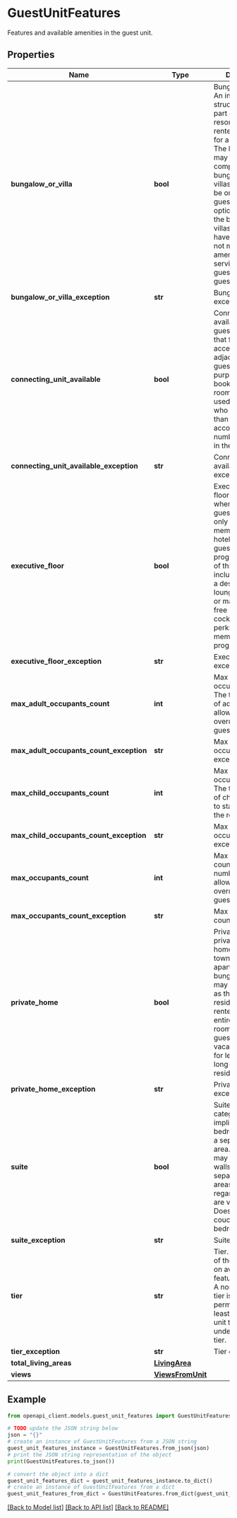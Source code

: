 # GuestUnitFeatures

Features and available amenities in the guest unit.

## Properties

Name | Type | Description | Notes
------------ | ------------- | ------------- | -------------
**bungalow_or_villa** | **bool** | Bungalow or villa. An independent structure that is part of a hotel or resort that is rented to one party for a vacation stay. The hotel or resort may be completely comprised of bungalows or villas, or they may be one of several guestroom options. Guests in the bungalows or villas most often have the same, if not more, amenities and services offered to guests in other guestroom types. | [optional] 
**bungalow_or_villa_exception** | **str** | Bungalow or villa exception. | [optional] 
**connecting_unit_available** | **bool** | Connecting unit available. A guestroom type that features access to an adjacent guestroom for the purpose of booking both rooms. Most often used by families who need more than one room to accommodate the number of people in their group. | [optional] 
**connecting_unit_available_exception** | **str** | Connecting unit available exception. | [optional] 
**executive_floor** | **bool** | Executive floor. A floor of the hotel where the guestrooms are only bookable by members of the hotel&#39;s frequent guest membership program. Benefits of this room class include access to a designated lounge which may or may not feature free breakfast, cocktails or other perks specific to members of the program. | [optional] 
**executive_floor_exception** | **str** | Executive floor exception. | [optional] 
**max_adult_occupants_count** | **int** | Max adult occupants count. The total number of adult guests allowed to stay overnight in the guestroom. | [optional] 
**max_adult_occupants_count_exception** | **str** | Max adult occupants count exception. | [optional] 
**max_child_occupants_count** | **int** | Max child occupants count. The total number of children allowed to stay overnight in the room. | [optional] 
**max_child_occupants_count_exception** | **str** | Max child occupants count exception. | [optional] 
**max_occupants_count** | **int** | Max occupants count. The total number of guests allowed to stay overnight in the guestroom. | [optional] 
**max_occupants_count_exception** | **str** | Max occupants count exception. | [optional] 
**private_home** | **bool** | Private home. A privately owned home (house, townhouse, apartment, cabin, bungalow etc) that may or not serve as the owner&#39;s residence, but is rented out in its entirety or by the room(s) to paying guest(s) for vacation stays. Not for lease-based, long-term residency. | [optional] 
**private_home_exception** | **str** | Private home exception. | [optional] 
**suite** | **bool** | Suite. A guestroom category that implies both a bedroom area and a separate living area. There may or may not be full walls and doors separating the two areas, but regardless, they are very distinct. Does not mean a couch or chair in a bedroom. | [optional] 
**suite_exception** | **str** | Suite exception. | [optional] 
**tier** | **str** | Tier. Classification of the unit based on available features/amenities. A non-standard tier is only permitted if at least one other unit type falls under the standard tier. | [optional] 
**tier_exception** | **str** | Tier exception. | [optional] 
**total_living_areas** | [**LivingArea**](LivingArea.md) |  | [optional] 
**views** | [**ViewsFromUnit**](ViewsFromUnit.md) |  | [optional] 

## Example

```python
from openapi_client.models.guest_unit_features import GuestUnitFeatures

# TODO update the JSON string below
json = "{}"
# create an instance of GuestUnitFeatures from a JSON string
guest_unit_features_instance = GuestUnitFeatures.from_json(json)
# print the JSON string representation of the object
print(GuestUnitFeatures.to_json())

# convert the object into a dict
guest_unit_features_dict = guest_unit_features_instance.to_dict()
# create an instance of GuestUnitFeatures from a dict
guest_unit_features_from_dict = GuestUnitFeatures.from_dict(guest_unit_features_dict)
```
[[Back to Model list]](../README.md#documentation-for-models) [[Back to API list]](../README.md#documentation-for-api-endpoints) [[Back to README]](../README.md)


